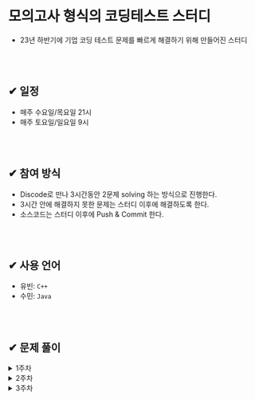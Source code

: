 # 모의고사 형식의 코딩테스트 스터디
- 23년 하반기에 기업 코딩 테스트 문제를 빠르게 해결하기 위해 만들어진 스터디

</br>
</br>

## ✔ 일정
- 매주 수요일/목요일 21시
- 매주 토요일/일요일 9시

</br>
</br>

## ✔ 참여 방식
- Discode로 만나 3시간동안 2문제 solving 하는 방식으로 진행한다.
- 3시간 안에 해결하지 못한 문제는 스터디 이후에 해결하도록 한다.
- 소스코드는 스터디 이후에 Push & Commit 한다.

</br>
</br>

## ✔ 사용 언어
- 유빈: `C++` 
- 수민: `Java`


</br>
</br>


## ✔ 문제 풀이
  <details>
  <summary>1주차</summary>
  <div markdown="1">
  
  ### 23.07.07 금요일
  [1. 백준 17070 파이프 옮기기1](https://www.acmicpc.net/problem/17070)   </br>
  [2. 백준 17406 배열 돌리기 4](https://www.acmicpc.net/problem/17406)

  ### 23.07.08 토요일
  [1. 백준 20165 인내의도미노장인호석](https://www.acmicpc.net/problem/20165)   </br>
  [2. 백준 21609 상어중학교](https://www.acmicpc.net/problem/21609)

  ### 23.07.09 일요일
  [1. 백준 16197 두동전](https://www.acmicpc.net/problem/16197) </br>
  [2. 벡준 3190 뱀](https://www.acmicpc.net/problem/3190)


  </div>
  </details>

   <details>
  <summary>2주차</summary>
  <div markdown="1">
    
  ### 23.07.12 수요일
  [1. 백준 14502 연구소](https://www.acmicpc.net/problem/14502) </br>
  [2. 벡준 2638_치즈](https://www.acmicpc.net/problem/2638)

  ### 23.07.14 금요일
  [1. 백준 17135_캐슬 디펜스](https://www.acmicpc.net/problem/17135) </br>
  [2. SWEA_벽돌깨기](https://swexpertacademy.com/main/code/problem/problemDetail.do?contestProbId=AWXRQm6qfL0DFAUo)

  ### 23.07.15 토요일
  [1. 백준 1956_운동](https://www.acmicpc.net/problem/1956) </br>
  [2. SWEA_수영장](https://swexpertacademy.com/main/code/problem/problemDetail.do?contestProbId=AV5PpFQaAQMDFAUq)


  ### 23.07.16 일요일
  [1. 백준_5427_불](https://www.acmicpc.net/problem/5427) </br>
  [2. 백준_2573_빙산](https://www.acmicpc.net/problem/2573) 
  
   </div>
  </details>

  <details>
  <summary>3주차</summary>
  <div markdown="1">
  
  ### 23.07.19 수요일
  [1. 백준_17141_연구소2](https://www.acmicpc.net/problem/17141)   </br>
  [2. SWEA_활주로 건설](https://swexpertacademy.com/main/code/problem/problemDetail.do?contestProbId=AWIeW7FakkUDFAVH)

  ### 23.07.21 금요일
  [1. 백준_2206_벽 부수고 이동하기](https://www.acmicpc.net/problem/2206) </br>
  [2. 백준_16929_Tow Dots](https://www.acmicpc.net/problem/16929)

  ### 23.07.22 토요일
  [1. 백준_16947_서울지하철2호선](https://www.acmicpc.net/problem/16947) </br>
  [2. 백준_16954_움직이는 미로 탈출](https://www.acmicpc.net/problem/16954)

  </div>
  </details>
  
